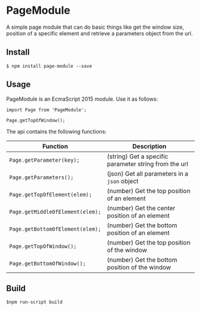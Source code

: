 # PageModule

A simple page module that can do basic things like get the window size, position of a specific element and retrieve a parameters object from the url.

## Install

```
$ npm install page-module --save 
```

## Usage

PageModule is an EcmaScript 2015 module. Use it as follows:

```
import Page from 'PageModule';

Page.getTopOfWindow();
```

The api contains the following functions:

| Function                          | Description                                            |
| --------------------------------- | ------------------------------------------------------ |
| `Page.getParameter(key);`         | (string) Get a specific parameter string from the url  |
| `Page.getParameters();`           | (json) Get all parameters in a `json` object           |
| `Page.getTopOfElement(elem);`     | (number) Get the top position of an element            |
| `Page.getMiddleOfElement(elem);`  | (number) Get the center position of an element         |
| `Page.getBottomOfElement(elem);`  | (number) Get the bottom position of an element         |
| `Page.getTopOfWindow();`          | (number) Get the top position of the window            |
| `Page.getBottomOfWindow();`       | (number) Get the bottom position of the window         |


## Build

```
$npm run-script build
```
